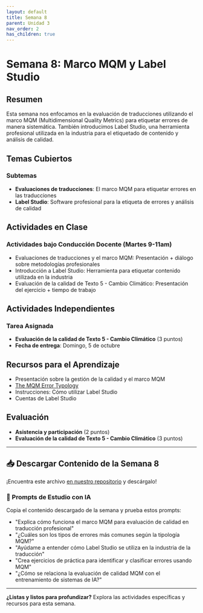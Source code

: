 ```yaml
---
layout: default
title: Semana 8
parent: Unidad 3
nav_order: 2
has_children: true
---
```


# Semana 8: Marco MQM y Label Studio

## Resumen

Esta semana nos enfocamos en la evaluación de traducciones utilizando el marco MQM (Multidimensional Quality Metrics) para etiquetar errores de manera sistemática. También introducimos Label Studio, una herramienta profesional utilizada en la industria para el etiquetado de contenido y análisis de calidad.

## Temas Cubiertos

### Subtemas
- **Evaluaciones de traducciones**: El marco MQM para etiquetar errores en las traducciones
- **Label Studio**: Software profesional para la etiqueta de errores y análisis de calidad

## Actividades en Clase

### Actividades bajo Conducción Docente (Martes 9-11am)
- Evaluaciones de traducciones y el marco MQM: Presentación + diálogo sobre metodologías profesionales
- Introducción a Label Studio: Herramienta para etiquetar contenido utilizada en la industria
- Evaluación de la calidad de Texto 5 - Cambio Climático: Presentación del ejercicio + tiempo de trabajo

## Actividades Independientes

### Tarea Asignada
- **Evaluación de la calidad de Texto 5 - Cambio Climático** (3 puntos)
- **Fecha de entrega**: Domingo, 5 de octubre

## Recursos para el Aprendizaje

- Presentación sobre la gestión de la calidad y el marco MQM
- [The MQM Error Typology](https://themqm.org/error-types-2/typology/)
- Instrucciones: Cómo utilizar Label Studio
- Cuentas de Label Studio

## Evaluación

- **Asistencia y participación** (2 puntos)
- **Evaluación de la calidad de Texto 5 - Cambio Climático** (3 puntos)

---

## 📥 Descargar Contenido de la Semana 8
¡Encuentra este archivo [en nuestro repositorio](https://github.com/alainamb/uic_tr18-trad-inversa-es-en/blob/main/unidad3/semana8/semana8-resumen.md) y descárgalo!

### 🤖 Prompts de Estudio con IA
Copia el contenido descargado de la semana y prueba estos prompts:
- "Explica cómo funciona el marco MQM para evaluación de calidad en traducción profesional"
- "¿Cuáles son los tipos de errores más comunes según la tipología MQM?"
- "Ayúdame a entender cómo Label Studio se utiliza en la industria de la traducción"
- "Crea ejercicios de práctica para identificar y clasificar errores usando MQM"
- "¿Cómo se relaciona la evaluación de calidad MQM con el entrenamiento de sistemas de IA?"

---

**¿Listas y listos para profundizar?** Explora las actividades específicas y recursos para esta semana.
